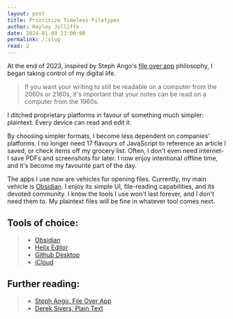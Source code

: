 ```yaml
---
layout: post
title: Prioritize Timeless Filetypes
author: Hayley Jolliffe
date: 2024-01-09 13:00:00
permalink: /:slug
read: 2
---
```


At the end of 2023, inspired by Steph Ango's [file over app](https://stephango.com/file-over-app) philosophy, I began taking control of my digital life.

> If you want your writing to still be readable on a computer from the 2060s or 2160s, it's important that your notes can be read on a computer from the 1960s.

I ditched proprietary platforms in favour of something much simpler: plaintext. Every device can read and edit it.

By choosing simpler formats, I become less dependent on companies' platforms. I no longer need 17 flavours of JavaScript to reference an article I saved, or check items off my grocery list. Often, I don't even need internet- I save PDFs and screenshots for later. I now enjoy intentional offline time, and it's become my favourite part of the day.

The apps I use now are vehicles for opening files. Currently, my main vehicle is [Obsidian](https://obsidian.md). I enjoy its simple UI, file-reading capabilities, and its devoted community. I know the tools I use won't last forever, and I don't need them to. My plaintext files will be fine in whatever tool comes next.

## Tools of choice:
> - [Obsidian](https://obsidian.md)
> - [Helix Editor](https://helix-editor.com)
> - [Github Desktop](https://desktop.github.com)
> - [iCloud](https://www.icloud.com)

## Further reading:
> - [Steph Ango, File Over App](https://stephango.com/file-over-app)
> - [Derek Sivers, Plain Text](https://sive.rs/plaintext)
